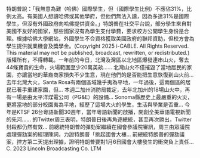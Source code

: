 特朗普說：「我無意為難（哈佛）國際學生，但（國際學生比例）不應佔31%，比例太高。有美國人想讀哈佛或其他學府，但他們無法入讀，因為多達31%是國際學生，但沒有外國政府向哈佛提供資金。」特朗普在社交平台說，部分學生來自對美國不友好的國家，那些國家沒有為學生支付學費，要求校方公開學生身份是合理。根據哈佛大學網站，外國學生不合資格獲取美國政府的聯邦資助，但校方會為學生提供就業機會及獎學金。(Copyright 2025 i-CABLE. All Rights Reserved. This material may not be published, broadcast, rewritten, or redistributed.)
版權所有，不得轉載。一年前的今日，北灣及灣區以北地區爆發連串山火，奪去44條寶貴的生命，火場範圍至少20萬英畝…… 北灣山火不僅摧毀了當地居民的家園，亦讓當地的華裔商家損失不少生意，現在他們的是否能把生意恢復到山火前… 去年北灣大火，Santa Rosa有兩個區域幾乎夷為平地，一年過後，這兩個區的居民已著手重建家園，但… 本週二加州消防局裁定，去年北加州的18場山火中，再有一場是由太平洋煤電公司（PG&E）的設備… Sonoma縣歷史上最嚴重的火災，更將當地的部分校園夷為平地，經歷了這場大火的學生，生活與學業是否重… 今年是KTSF 26台粵語新聞30週年，當年粵語新聞的啟播，開創全美華語電視新聞的先河…… 的Twitter周三表明，特朗普日後再角逐總統，甚至再次勝出，Twitter封殺都仍然有效… 前總統特朗普的彈劾案繼續在國會參議院審訊，周三由眾議院處理彈劾案的經理陳詞，力證特朗普「挑起國會大樓… 前總統特朗普的彈劾議案，控方第二天提出理據，證明特朗普要對1月6日國會大樓發生的衝突負上責任… 
			C. 2023 Lincoln Broadcasting Co. LTM		
